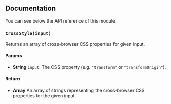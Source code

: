 ## Documentation

You can see below the API reference of this module.

### `CrossStyle(input)`
Returns an array of cross-browser CSS properties for given input.

#### Params
- **String** `input`: The CSS property (e.g. `"transform"` or `"transformOrigin"`).

#### Return
- **Array** An array of strings representing the cross-browser CSS properties for the given input.

